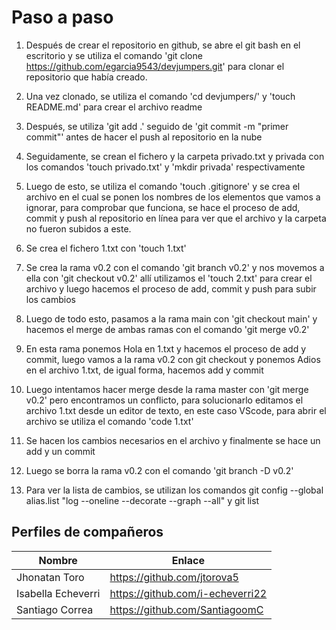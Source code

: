 # Paso a paso
1. Después de crear el repositorio en github, se abre el git bash en el escritorio y se utiliza el comando 'git clone https://github.com/egarcia9543/devjumpers.git' para clonar el repositorio que había creado.

2. Una vez clonado, se utiliza el comando 'cd devjumpers/' y 'touch README.md' para crear el archivo readme

3. Después, se utiliza 'git add .' seguido de 'git commit -m "primer commit"' antes de hacer el push al repositorio en la nube

4. Seguidamente, se crean el fichero y la carpeta privado.txt y privada con los comandos 'touch privado.txt' y 'mkdir privada' respectivamente

5. Luego de esto, se utiliza el comando 'touch .gitignore' y se crea el archivo en el cual se ponen los nombres de los elementos que vamos a ignorar, para comprobar que funciona, se hace el proceso de add, commit y push al repositorio en línea para ver que el archivo y la carpeta no fueron subidos a este.

6. Se crea el fichero 1.txt con 'touch 1.txt'

7. Se crea la rama v0.2 con el comando 'git branch v0.2' y nos movemos a ella con 'git checkout v0.2' allí utilizamos el 'touch 2.txt' para crear el archivo y luego hacemos el proceso de add, commit y push para subir los cambios

8. Luego de todo esto, pasamos a la rama main con 'git checkout main' y hacemos el merge de ambas ramas con el comando 'git merge v0.2'

9. En esta rama ponemos Hola en 1.txt y hacemos el proceso de add y commit, luego vamos a la rama v0.2 con git checkout y ponemos Adios en el archivo 1.txt, de igual forma, hacemos add y commit

10. Luego intentamos hacer merge desde la rama master con 'git merge v0.2' pero encontramos un conflicto, para solucionarlo editamos el archivo 1.txt desde un editor de texto, en este caso VScode, para abrir el archivo se utiliza el comando 'code 1.txt'

11. Se hacen los cambios necesarios en el archivo y finalmente se hace un add y un commit

12. Luego se borra la rama v0.2 con el comando 'git branch -D v0.2'

13. Para ver la lista de cambios, se utilizan los comandos git config --global alias.list "log --oneline --decorate --graph --all" y
git list

## Perfiles de compañeros
| Nombre | Enlace | 
|--------|--------|
| Jhonatan Toro | https://github.com/jtorova5 |
| Isabella Echeverri | https://github.com/i-echeverri22 |
| Santiago Correa | https://github.com/SantiagoomC |
